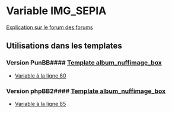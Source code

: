 # Variable IMG_SEPIA
[Explication sur le forum des forums](http://forum.forumactif.com/t294113-listing-des-variables#IMG_SEPIA)
## Utilisations dans les templates
### Version PunBB#### [Template album_nuffimage_box](punbb/album_nuffimage_box.md)
* [Variable à la ligne 60](../punbb/album_nuffimage_box.tpl#L60)
### Version phpBB2#### [Template album_nuffimage_box](subsilver/album_nuffimage_box.md)
* [Variable à la ligne 85](../subsilver/album_nuffimage_box.tpl#L85)